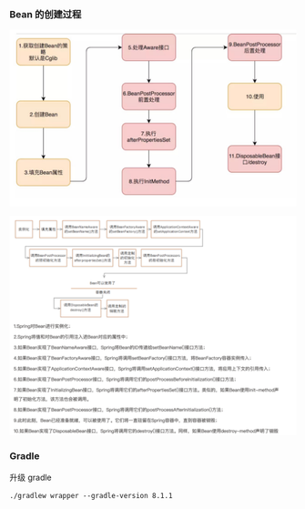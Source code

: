 ### Bean 的创建过程

![](images/bean-create.jpg)

![](images/beanlife.png)

### Gradle

升级 gradle

```shell
./gradlew wrapper --gradle-version 8.1.1
```